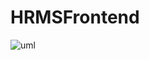 # HRMSFrontend
![uml](https://user-images.githubusercontent.com/60700212/124035214-ec0e0c00-da04-11eb-8ae3-6faf9df15dd5.JPG)

